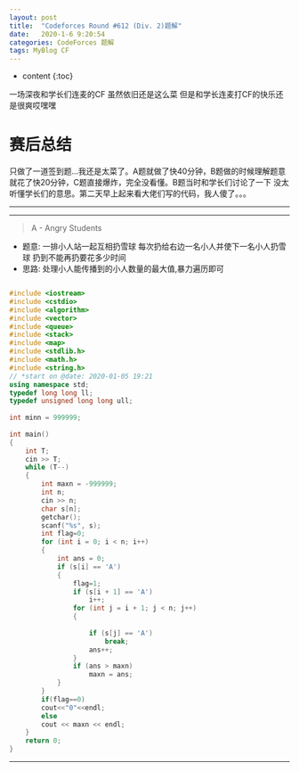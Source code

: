 ```yaml
---
layout: post
title:  "Codeforces Round #612 (Div. 2)题解"
date:   2020-1-6 9:20:54
categories: CodeForces 题解
tags: MyBlog CF 
---
```


* content
{:toc}

一场深夜和学长们连麦的CF 虽然依旧还是这么菜 
但是和学长连麦打CF的快乐还是很爽哎嘿嘿



# 赛后总结

只做了一道签到题...我还是太菜了。A题就做了快40分钟，B题做的时候理解题意就花了快20分钟，C题直接爆炸，完全没看懂。B题当时和学长们讨论了一下 没太听懂学长们的意思。第二天早上起来看大佬们写的代码，我人傻了。。。

---
---

> A - Angry Students

* 题意:
一排小人站一起互相扔雪球 每次扔给右边一名小人并使下一名小人扔雪球 扔到不能再扔要花多少时间
* 思路:
处理小人能传播到的小人数量的最大值,暴力遍历即可

```c++

#include <iostream>
#include <cstdio>
#include <algorithm>
#include <vector>
#include <queue>
#include <stack>
#include <map>
#include <stdlib.h>
#include <math.h>
#include <string.h>
// *start on @date: 2020-01-05 19:21
using namespace std;
typedef long long ll;
typedef unsigned long long ull;
 
int minn = 999999;
 
int main()
{
    int T;
    cin >> T;
    while (T--)
    {
        int maxn = -999999;
        int n;
        cin >> n;
        char s[n];
        getchar();
        scanf("%s", s);
        int flag=0;
        for (int i = 0; i < n; i++)
        {
            int ans = 0;
            if (s[i] == 'A')
            {
                flag=1;
                if (s[i + 1] == 'A')
                    i++;
                for (int j = i + 1; j < n; j++)
                {
 
                    if (s[j] == 'A')
                        break;
                    ans++;
                }
                if (ans > maxn)
                    maxn = ans;
            }
        }
        if(flag==0)
        cout<<"0"<<endl;
        else
        cout << maxn << endl;
    }
    return 0;
}

```
---



